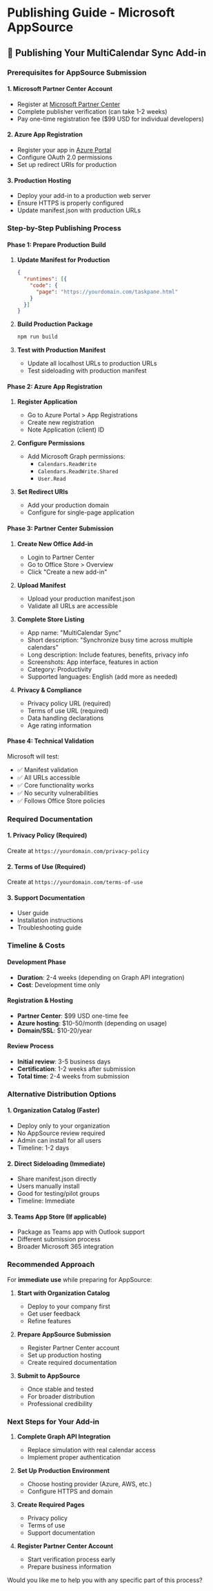 # Publishing Guide - Microsoft AppSource

## 🚀 Publishing Your MultiCalendar Sync Add-in

### Prerequisites for AppSource Submission

#### 1. **Microsoft Partner Center Account**
- Register at [Microsoft Partner Center](https://partner.microsoft.com/)
- Complete publisher verification (can take 1-2 weeks)
- Pay one-time registration fee ($99 USD for individual developers)

#### 2. **Azure App Registration**
- Register your app in [Azure Portal](https://portal.azure.com/)
- Configure OAuth 2.0 permissions
- Set up redirect URIs for production

#### 3. **Production Hosting**
- Deploy your add-in to a production web server
- Ensure HTTPS is properly configured
- Update manifest.json with production URLs

### Step-by-Step Publishing Process

#### Phase 1: Prepare Production Build

1. **Update Manifest for Production**
   ```json
   {
     "runtimes": [{
       "code": {
         "page": "https://yourdomain.com/taskpane.html"
       }
     }]
   }
   ```

2. **Build Production Package**
   ```bash
   npm run build
   ```

3. **Test with Production Manifest**
   - Update all localhost URLs to production URLs
   - Test sideloading with production manifest

#### Phase 2: Azure App Registration

1. **Register Application**
   - Go to Azure Portal > App Registrations
   - Create new registration
   - Note Application (client) ID

2. **Configure Permissions**
   - Add Microsoft Graph permissions:
     - `Calendars.ReadWrite`
     - `Calendars.ReadWrite.Shared`
     - `User.Read`

3. **Set Redirect URIs**
   - Add your production domain
   - Configure for single-page application

#### Phase 3: Partner Center Submission

1. **Create New Office Add-in**
   - Login to Partner Center
   - Go to Office Store > Overview
   - Click "Create a new add-in"

2. **Upload Manifest**
   - Upload your production manifest.json
   - Validate all URLs are accessible

3. **Complete Store Listing**
   - App name: "MultiCalendar Sync"
   - Short description: "Synchronize busy time across multiple calendars"
   - Long description: Include features, benefits, privacy info
   - Screenshots: App interface, features in action
   - Category: Productivity
   - Supported languages: English (add more as needed)

4. **Privacy & Compliance**
   - Privacy policy URL (required)
   - Terms of use URL (required)
   - Data handling declarations
   - Age rating information

#### Phase 4: Technical Validation

Microsoft will test:
- ✅ Manifest validation
- ✅ All URLs accessible
- ✅ Core functionality works
- ✅ No security vulnerabilities
- ✅ Follows Office Store policies

### Required Documentation

#### 1. **Privacy Policy** (Required)
Create at `https://yourdomain.com/privacy-policy`

#### 2. **Terms of Use** (Required)
Create at `https://yourdomain.com/terms-of-use`

#### 3. **Support Documentation**
- User guide
- Installation instructions
- Troubleshooting guide

### Timeline & Costs

#### Development Phase
- **Duration**: 2-4 weeks (depending on Graph API integration)
- **Cost**: Development time only

#### Registration & Hosting
- **Partner Center**: $99 USD one-time fee
- **Azure hosting**: $10-50/month (depending on usage)
- **Domain/SSL**: $10-20/year

#### Review Process
- **Initial review**: 3-5 business days
- **Certification**: 1-2 weeks after submission
- **Total time**: 2-4 weeks from submission

### Alternative Distribution Options

#### 1. **Organization Catalog** (Faster)
- Deploy only to your organization
- No AppSource review required
- Admin can install for all users
- Timeline: 1-2 days

#### 2. **Direct Sideloading** (Immediate)
- Share manifest.json directly
- Users manually install
- Good for testing/pilot groups
- Timeline: Immediate

#### 3. **Teams App Store** (If applicable)
- Package as Teams app with Outlook support
- Different submission process
- Broader Microsoft 365 integration

### Recommended Approach

For **immediate use** while preparing for AppSource:

1. **Start with Organization Catalog**
   - Deploy to your company first
   - Get user feedback
   - Refine features

2. **Prepare AppSource Submission**
   - Register Partner Center account
   - Set up production hosting
   - Create required documentation

3. **Submit to AppSource**
   - Once stable and tested
   - For broader distribution
   - Professional credibility

### Next Steps for Your Add-in

1. **Complete Graph API Integration**
   - Replace simulation with real calendar access
   - Implement proper authentication

2. **Set Up Production Environment**
   - Choose hosting provider (Azure, AWS, etc.)
   - Configure HTTPS and domain

3. **Create Required Pages**
   - Privacy policy
   - Terms of use
   - Support documentation

4. **Register Partner Center Account**
   - Start verification process early
   - Prepare business information

Would you like me to help you with any specific part of this process?
